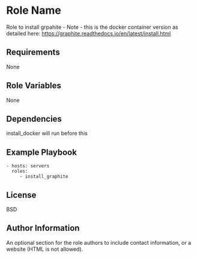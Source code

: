 Role Name
=========

Role to install grpahite - Note - this is the docker container version as detailed here: https://graphite.readthedocs.io/en/latest/install.html  

Requirements
------------

None  

Role Variables
--------------

None  

Dependencies
------------

install_docker will run before this  

Example Playbook
----------------

    - hosts: servers
      roles:
         - install_graphite 

License
-------

BSD

Author Information
------------------

An optional section for the role authors to include contact information, or a website (HTML is not allowed).
